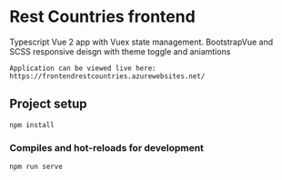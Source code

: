 # Rest Countries frontend
Typescript Vue 2 app with Vuex state management. 
BootstrapVue and SCSS responsive deisgn with theme toggle and aniamtions
```
Application can be viewed live here: https://frontendrestcountries.azurewebsites.net/
```
## Project setup
```
npm install
```

### Compiles and hot-reloads for development
```
npm run serve
```